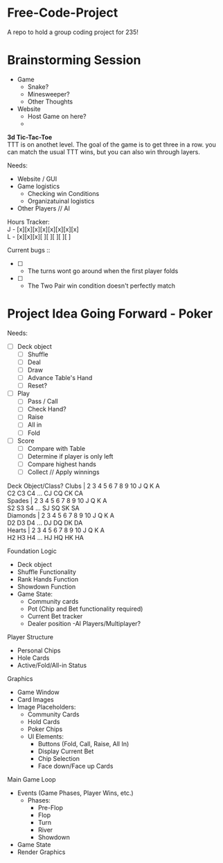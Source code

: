 # Free-Code-Project
A repo to hold a group coding project for 235!

# Brainstorming Session  
- Game
  - Snake?
  - Minesweeper?
  - Other Thoughts
- Website
  - Host Game on here?
  - 

**3d Tic-Tac-Toe**  
TTT is on anothet level. The goal of the game is to get three in a row. you can match the usual TTT wins, but you can also win through layers.  

Needs:  
- Website / GUI
- Game logistics
  - Checking win Conditions
  - Organizatuinal logistics
- Other Players // AI



Hours Tracker:  
J - [x][x][x][x][x][x][x][x]  
L - [x][x][x][ ][ ][ ][ ][ ]  


Current bugs ::
- [ ] - The turns wont go around when the first player folds
- [ ] - The Two Pair win condition doesn't perfectly match

# Project Idea Going Forward - Poker    
Needs:   
- [ ] Deck object  
  - [ ] Shuffle  
  - [ ] Deal  
  - [ ] Draw  
  - [ ] Advance Table's Hand  
  - [ ] Reset?  
- [ ] Play  
  - [ ] Pass / Call  
  - [ ] Check Hand?  
  - [ ] Raise
  - [ ] All in
  - [ ] Fold
- [ ] Score
  - [ ] Compare with Table
  - [ ] Determine if player is only left
  - [ ] Compare highest hands
  - [ ] Collect // Apply winnings
     
Deck Object/Class?
Clubs    | 2 3 4 5 6 7 8 9 10 J Q K A  
C2 C3 C4 ... CJ CQ CK CA  
Spades   | 2 3 4 5 6 7 8 9 10 J Q K A  
S2 S3 S4 ... SJ SQ SK SA  
Diamonds | 2 3 4 5 6 7 8 9 10 J Q K A  
D2 D3 D4 ... DJ DQ DK DA  
Hearts   | 2 3 4 5 6 7 8 9 10 J Q K A  
H2 H3 H4 ... HJ HQ HK HA  

Foundation Logic
  - Deck object
  - Shuffle Functionality
  - Rank Hands Function
  - Showdown Function
  - Game State:
      - Community cards
      - Pot (Chip and Bet functionality required)
      - Current Bet tracker
      - Dealer position
  -AI Players/Multiplayer?

Player Structure
  - Personal Chips
  - Hole Cards
  - Active/Fold/All-in Status

Graphics
  - Game Window
  - Card Images
  - Image Placeholders:
      - Community Cards
      - Hold Cards
      - Poker Chips
      - UI Elements:
          - Buttons (Fold, Call, Raise, All In)
          - Display Current Bet
          - Chip Selection
          - Face down/Face up Cards

Main Game Loop
  - Events (Game Phases, Player Wins, etc.)
      - Phases:
          - Pre-Flop
          - Flop
          - Turn
          - River
          - Showdown
  - Game State
  - Render Graphics
